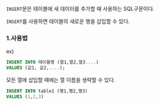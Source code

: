 `INSERT`문은 테이블에 새 데이터를 추가할 때 사용하는 SQL구문이다.

`INSERT`를 사용하면 테이블의 새로운 행을 삽입할 수 있다.

### 1.사용법

ex)
```sql
INSERT INTO 테이블명 (열1,열2,열3....)
VALUES (값1, 값2,....);
```

모든 열에 삽입할 때에는 열 이름을 생략할 수 있다.

```sql
INSERT INTO table1 (행1,행2,행3)
VALUES (1,2,3)

```